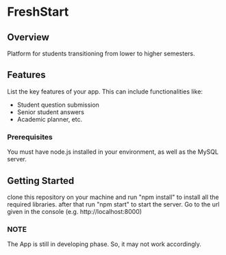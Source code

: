 # FreshStart

## Overview
Platform for students transitioning from lower to higher semesters.



## Features
List the key features of your app. This can include functionalities like:
- Student question submission
- Senior student answers
- Academic planner, etc.

### Prerequisites
You must have node.js installed in your environment, as well as the MySQL server.

## Getting Started
clone this repository on your machine and run "npm install" to install all the required libraries.
after that run "npm start" to start the server.
Go to the url given in the console (e.g. http://localhost:8000)

### NOTE
The App is still in developing phase. So, it may not work accordingly.

